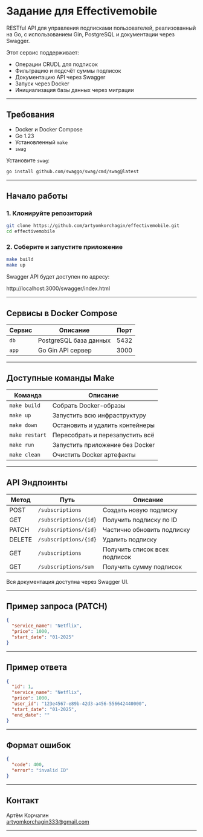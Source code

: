 # Задание для Effectivemobile

RESTful API для управления подписками пользователей, реализованный на Go, с использованием Gin, PostgreSQL и документации через Swagger.

Этот сервис поддерживает:
- Операции CRUDL для подписок
- Фильтрацию и подсчёт суммы подписок
- Документацию API через Swagger
- Запуск через Docker
- Инициализация базы данных через миграции

---

## Требования

- Docker и Docker Compose
- Go 1.23
- Установленный `make`
- `swag`

Установите `swag`:

```bash
go install github.com/swaggo/swag/cmd/swag@latest
```

---

## Начало работы

### 1. Клонируйте репозиторий

```bash
git clone https://github.com/artyomkorchagin/effectivemobile.git 
cd effectivemobile
```

### 2. Соберите и запустите приложение

```bash
make build
make up
```

Swagger API будет доступен по адресу:

http://localhost:3000/swagger/index.html

---

## Сервисы в Docker Compose

| Сервис     | Описание                          | Порт      |
|------------|-----------------------------------|-----------|
| `db`       | PostgreSQL база данных            | 5432      |
| `app`      | Go Gin API сервер                 | 3000      |

---

## Доступные команды Make

| Команда       | Описание                           |
|----------------|------------------------------------|
| `make build`   | Собрать Docker-образы              |
| `make up`      | Запустить всю инфраструктуру       |
| `make down`    | Остановить и удалить контейнеры    |
| `make restart` | Пересобрать и перезапустить всё    |
| `make run`     | Запустить приложение без Docker    |
| `make clean`   | Очистить Docker артефакты          |

---

## API Эндпоинты

| Метод  | Путь                      | Описание                         |
|--------|---------------------------|----------------------------------|
| POST   | `/subscriptions`          | Создать новую подписку           |
| GET    | `/subscriptions/{id}`     | Получить подписку по ID          |
| PATCH  | `/subscriptions/{id}`     | Частично обновить подписку       |
| DELETE | `/subscriptions/{id}`     | Удалить подписку                 |
| GET    | `/subscriptions`          | Получить список всех подписок    |
| GET    | `/subscriptions/sum`      | Получить сумму подписок          |

Вся документация доступна через Swagger UI.

---

## Пример запроса (PATCH)

```json
{
  "service_name": "Netflix",
  "price": 1000,
  "start_date": "01-2025"
}
```

---

## Пример ответа

```json
{
  "id": 1,
  "service_name": "Netflix",
  "price": 1000,
  "user_id": "123e4567-e89b-42d3-a456-556642440000",
  "start_date": "01-2025",
  "end_date": ""
}
```

---

## Формат ошибок

```json
{
  "code": 400,
  "error": "invalid ID"
}
```

---

## Контакт

Артём Корчагин  
artyomkorchagin333@gmail.com

--- 